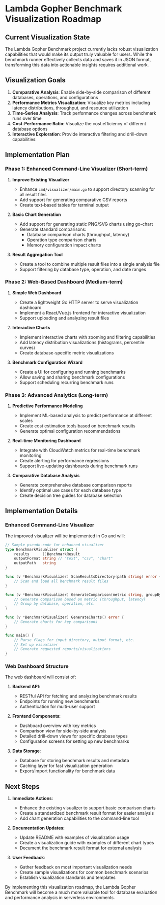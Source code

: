 # Lambda Gopher Benchmark Visualization Roadmap

## Current Visualization State

The Lambda Gopher Benchmark project currently lacks robust visualization capabilities that would make its output truly valuable for users. While the benchmark runner effectively collects data and saves it in JSON format, transforming this data into actionable insights requires additional work.

## Visualization Goals

1. **Comparative Analysis**: Enable side-by-side comparison of different databases, operations, and configurations
2. **Performance Metrics Visualization**: Visualize key metrics including latency distributions, throughput, and resource utilization
3. **Time-Series Analysis**: Track performance changes across benchmark runs over time
4. **Cost-Performance Ratio**: Visualize the cost efficiency of different database options
5. **Interactive Exploration**: Provide interactive filtering and drill-down capabilities

## Implementation Plan

### Phase 1: Enhanced Command-Line Visualizer (Short-term)

1. **Improve Existing Visualizer**
   - Enhance `cmd/visualizer/main.go` to support directory scanning for all result files
   - Add support for generating comparative CSV reports
   - Create text-based tables for terminal output

2. **Basic Chart Generation**
   - Add support for generating static PNG/SVG charts using go-chart
   - Generate standard comparisons:
     - Database comparison charts (throughput, latency)
     - Operation type comparison charts
     - Memory configuration impact charts

3. **Result Aggregation Tool**
   - Create a tool to combine multiple result files into a single analysis file
   - Support filtering by database type, operation, and date ranges

### Phase 2: Web-Based Dashboard (Medium-term)

1. **Simple Web Dashboard**
   - Create a lightweight Go HTTP server to serve visualization dashboard
   - Implement a React/Vue.js frontend for interactive visualization
   - Support uploading and analyzing result files

2. **Interactive Charts**
   - Implement interactive charts with zooming and filtering capabilities
   - Add latency distribution visualizations (histograms, percentile curves)
   - Create database-specific metric visualizations

3. **Benchmark Configuration Wizard**
   - Create a UI for configuring and running benchmarks
   - Allow saving and sharing benchmark configurations
   - Support scheduling recurring benchmark runs

### Phase 3: Advanced Analytics (Long-term)

1. **Predictive Performance Modeling**
   - Implement ML-based analysis to predict performance at different scales
   - Create cost estimation tools based on benchmark results
   - Generate optimal configuration recommendations

2. **Real-time Monitoring Dashboard**
   - Integrate with CloudWatch metrics for real-time benchmark monitoring
   - Create alerting for performance regressions
   - Support live-updating dashboards during benchmark runs

3. **Comparative Database Analysis**
   - Generate comprehensive database comparison reports
   - Identify optimal use cases for each database type
   - Create decision tree guides for database selection

## Implementation Details

### Enhanced Command-Line Visualizer

The improved visualizer will be implemented in Go and will:

```go
// Sample pseudo-code for enhanced visualizer
type BenchmarkVisualizer struct {
    results      []BenchmarkResult
    outputFormat string // "text", "csv", "chart"
    outputPath   string
}

func (v *BenchmarkVisualizer) ScanResultsDirectory(path string) error {
    // Scan and load all benchmark result files
}

func (v *BenchmarkVisualizer) GenerateComparison(metric string, groupBy string) error {
    // Generate comparison based on metric (throughput, latency)
    // Group by database, operation, etc.
}

func (v *BenchmarkVisualizer) GenerateCharts() error {
    // Generate charts for key comparisons
}

func main() {
    // Parse flags for input directory, output format, etc.
    // Set up visualizer
    // Generate requested reports/visualizations
}
```

### Web Dashboard Structure

The web dashboard will consist of:

1. **Backend API**:
   - RESTful API for fetching and analyzing benchmark results
   - Endpoints for running new benchmarks
   - Authentication for multi-user support

2. **Frontend Components**:
   - Dashboard overview with key metrics
   - Comparison view for side-by-side analysis
   - Detailed drill-down views for specific database types
   - Configuration screens for setting up new benchmarks

3. **Data Storage**:
   - Database for storing benchmark results and metadata
   - Caching layer for fast visualization generation
   - Export/import functionality for benchmark data

## Next Steps

1. **Immediate Actions**:
   - Enhance the existing visualizer to support basic comparison charts
   - Create a standardized benchmark result format for easier analysis
   - Add chart generation capabilities to the command-line tool

2. **Documentation Updates**:
   - Update README with examples of visualization usage
   - Create a visualization guide with examples of different chart types
   - Document the benchmark result format for external analysis

3. **User Feedback**:
   - Gather feedback on most important visualization needs
   - Create sample visualizations for common benchmark scenarios
   - Establish visualization standards and templates

By implementing this visualization roadmap, the Lambda Gopher Benchmark will become a much more valuable tool for database evaluation and performance analysis in serverless environments. 